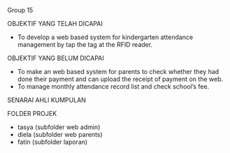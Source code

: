 Group 15

OBJEKTIF YANG TELAH DICAPAI
- To develop a web based system for kindergarten attendance management by tap the tag at the RFID reader.

OBJEKTIF YANG BELUM DICAPAI
- To make an web based system for parents to check whether they had done their payment and can upload the receipt of payment on the web.
- To manage monthly attendance record list and check school’s fee.

SENARAI AHLI KUMPULAN

FOLDER PROJEK
- tasya 
(subfolder web admin)
- diela 
(subfolder web parents)
- fatin 
(subfolder laporan)
